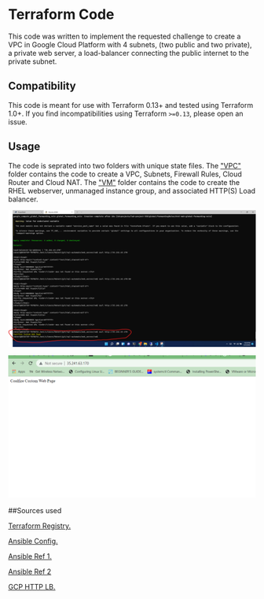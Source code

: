 # Terraform Code         

This code was written to implement the requested challenge to create a VPC in Google Cloud Platform with 4 subnets, (two public and two private), a private web server, a load-balancer connecting the public internet to the private subnet.

## Compatibility

This code is meant for use with Terraform 0.13+ and tested using Terraform 1.0+.
If you find incompatibilities using Terraform `>=0.13`, please open an issue.


## Usage
The code is seprated into two folders with unique state files. The ["VPC"](vpc) folder contains the code to create a VPC, Subnets, Firewall Rules, Cloud Router and Cloud NAT. 
The ["VM"](vm) folder contains the code to create the RHEL webserver, unmanaged instance group, and associated HTTP(S) Load balancer. 

![Succssful Curl.](img/website_curl.png "Website Curl")

![Custom Web page.](img/website_screenshot.png "Website Loaded")

##Sources used 

[Terraform Registry.](https://registry.terraform.io/modules/terraform-google-modules/network/google/latest "Terraform Registry")

[Ansible Config.](https://codingbee.net/ansible/ansible-a-playbook-for-setting-up-an-apache-webserver "Ansible Apache Config")

[Ansible Ref 1.](https://developers.redhat.com/blog/2016/08/15/install-ansible-on-rhel "Ansible Reference 1")

[Ansible Ref 2](https://computingforgeeks.com/how-to-install-and-configure-ansible-on-rhel-8-centos-8/ "Ansible Reference 2")

[GCP HTTP LB.](https://chainerweb.com/terraform-and-gcp/ "GCP HTTP LB")